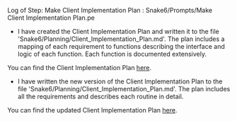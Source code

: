 Log of Step: Make Client Implementation Plan : Snake6/Prompts/Make Client Implementation Plan.pe


 - I have created the Client Implementation Plan and written it to the file 'Snake6/Planning/Client_Implementation_Plan.md'. The plan includes a mapping of each requirement to functions describing the interface and logic of each function. Each function is documented extensively.

You can find the Client Implementation Plan [here](Snake6/Planning/Client_Implementation_Plan.md).

 - I have written the new version of the Client Implementation Plan to the file 'Snake6/Planning/Client_Implementation_Plan.md'. The plan includes all the requirements and describes each routine in detail.

You can find the updated Client Implementation Plan [here](Snake6/Planning/Client_Implementation_Plan.md).